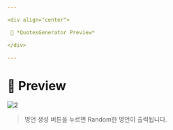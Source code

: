 ```yaml
---

<div align="center">

 💛 *QuotesGenerator Preview*

</div>

---
```


# 📱 Preview
![2](https://user-images.githubusercontent.com/68846212/186444785-8402a043-31fb-4770-8114-6cc86df4f995.gif)
> 명언 생성 버튼을 누르면 Random한 명언이 출력됩니다.  